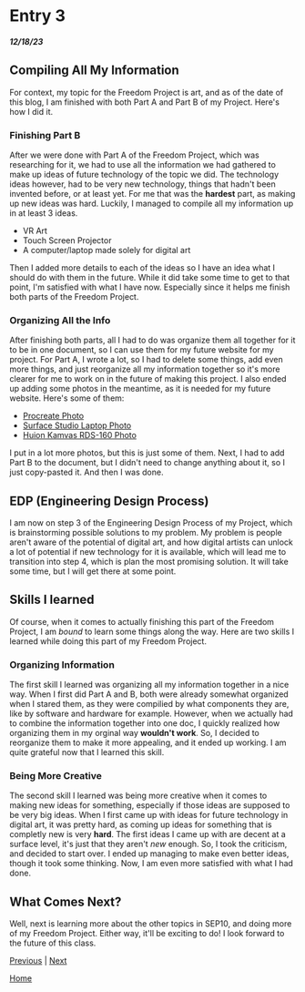 # Entry 3
##### 12/18/23

## Compiling All My Information
For context, my topic for the Freedom Project is art, and as of the date of this blog, I am finished with both Part A and Part B of my Project. Here's how I did it.

### Finishing Part B
After we were done with Part A of the Freedom Project, which was researching for it, we had to use all the information we had gathered to make up ideas of future technology of the topic we did. The technology ideas however, had to be very new technology, things that hadn't been invented before, or at least yet. For me that was the **hardest** part, as making up new ideas was hard. Luckily, I managed to compile all my information up in at least 3 ideas.
* VR Art
* Touch Screen Projector
* A computer/laptop made solely for digital art

Then I added more details to each of the ideas so I have an idea what I should do with them in the future. While it did take some time to get to that point, I'm satisfied with what I have now. Especially since it helps me finish both parts of the Freedom Project.

### Organizing All the Info
After finishing both parts, all I had to do was organize them all together for it to be in one document, so I can use them for my future website for my project. For Part A, I wrote a lot, so I had to delete some things, add even more things, and just reorganize all my information together so it's more clearer for me to work on in the future of making this project. I also ended up adding some photos in the meantime, as it is needed for my future website. Here's some of them:
* [Procreate Photo](https://assets.procreate.art/img/procreate-icon-search-display.png)
* [Surface Studio Laptop Photo](https://news.microsoft.com/wp-content/uploads/prod/sites/40/2022/02/Surface-Laptop-Studio-Adjusting_960x640.jpg)
* [Huion Kamvas RDS-160 Photo](https://www.huion.com/statics/hw/site/img/RDS160/rds160-head-pic.png)

I put in a lot more photos, but this is just some of them. Next, I had to add Part B to the document, but I didn't need to change anything about it, so I just copy-pasted it. And then I was done. 

## EDP (Engineering Design Process)
I am now on step 3 of the Engineering Design Process of my Project, which is brainstorming possible solutions to my problem. My problem is people aren't aware of the potential of digital art, and how digital artists can unlock a lot of potential if new technology for it is available, which will lead me to transition into step 4, which is plan the most promising solution. It will take some time, but I will get there at some point.

## Skills I learned
Of course, when it comes to actually finishing this part of the Freedom Project, I am *bound* to learn some things along the way. Here are two skills I learned while doing this part of my Freedom Project.

### Organizing Information
The first skill I learned was organizing all my information together in a nice way. When I first did Part A and B, both were already somewhat organized when I stared them, as they were compilied by what components they are, like by software and hardware for example. However, when we actually had to combine the information together into one doc, I quickly realized how organizing them in my orginal way **wouldn't work**. So, I decided to reorganize them to make it more appealing, and it ended up working. I am quite grateful now that I learned this skill.

### Being More Creative
The second skill I learned was being more creative when it comes to making new ideas for something, especially if those ideas are supposed to be very big ideas. When I first came up with ideas for future technology in digital art, it was pretty hard, as coming up ideas for something that is completly new is very **hard**. The first ideas I came up with are decent at a surface level, it's just that they aren't *new* enough. So, I took the criticism, and decided to start over. I ended up managing to make even better ideas, though it took some thinking. Now, I am even more satisfied with what I had done.

## What Comes Next?
Well, next is learning more about the other topics in SEP10, and doing more of my Freedom Project. Either way, it'll be exciting to do! I look forward to the future of this class.

[Previous](entry02.md) | [Next](entry04.md)

[Home](../README.md)
